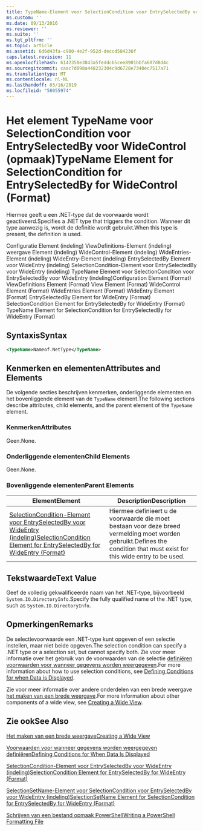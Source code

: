```yaml
---
title: TypeName-Element voor SelectionCondition voor EntrySelectedBy voor WideControl (indeling) | Microsoft Docs
ms.custom: ''
ms.date: 09/13/2016
ms.reviewer: ''
ms.suite: ''
ms.tgt_pltfrm: ''
ms.topic: article
ms.assetid: 6d6d43fa-c900-4e2f-952d-deccd584236f
caps.latest.revision: 11
ms.openlocfilehash: 6142350e3843a5feddcb5cee8901bbfa607d8d4c
ms.sourcegitcommit: caac7d098a448232304c9d6728e7340ec7517a71
ms.translationtype: MT
ms.contentlocale: nl-NL
ms.lasthandoff: 03/16/2019
ms.locfileid: "58055974"
---
```

# <a name="typename-element-for-selectioncondition-for-entryselectedby-for-widecontrol-format"></a><span data-ttu-id="f70de-102">Het element TypeName voor SelectionCondition voor EntrySelectedBy voor WideControl (opmaak)</span><span class="sxs-lookup"><span data-stu-id="f70de-102">TypeName Element for SelectionCondition for EntrySelectedBy for WideControl (Format)</span></span>

<span data-ttu-id="f70de-103">Hiermee geeft u een .NET-type dat de voorwaarde wordt geactiveerd.</span><span class="sxs-lookup"><span data-stu-id="f70de-103">Specifies a .NET type that triggers the condition.</span></span> <span data-ttu-id="f70de-104">Wanneer dit type aanwezig is, wordt de definitie wordt gebruikt.</span><span class="sxs-lookup"><span data-stu-id="f70de-104">When this type is present, the definition is used.</span></span>

<span data-ttu-id="f70de-105">Configuratie Element (indeling) ViewDefinitions-Element (indeling) weergave Element (indeling) WideControl-Element (indeling) WideEntries-Element (indeling) WideEntry-Element (indeling) EntrySelectedBy Element voor WideEntry (indeling) SelectionCondition-Element voor EntrySelectedBy voor WideEntry (indeling) TypeName Element voor SelectionCondition voor EntrySelectedBy voor WideEntry (indeling)</span><span class="sxs-lookup"><span data-stu-id="f70de-105">Configuration Element (Format) ViewDefinitions Element (Format) View Element (Format) WideControl Element (Format) WideEntries Element (Format) WideEntry Element (Format) EntrySelectedBy Element for WideEntry (Format) SelectionCondition Element for EntrySelectedBy for WideEntry (Format) TypeName Element for SelectionCondition for EntrySelectedBy for WideEntry (Format)</span></span>

## <a name="syntax"></a><span data-ttu-id="f70de-106">Syntaxis</span><span class="sxs-lookup"><span data-stu-id="f70de-106">Syntax</span></span>

```xml
<TypeName>Nameof.NetType</TypeName>
```

## <a name="attributes-and-elements"></a><span data-ttu-id="f70de-107">Kenmerken en elementen</span><span class="sxs-lookup"><span data-stu-id="f70de-107">Attributes and Elements</span></span>

<span data-ttu-id="f70de-108">De volgende secties beschrijven kenmerken, onderliggende elementen en het bovenliggende element van de `TypeName` element.</span><span class="sxs-lookup"><span data-stu-id="f70de-108">The following sections describe attributes, child elements, and the parent element of the `TypeName` element.</span></span>

### <a name="attributes"></a><span data-ttu-id="f70de-109">Kenmerken</span><span class="sxs-lookup"><span data-stu-id="f70de-109">Attributes</span></span>

<span data-ttu-id="f70de-110">Geen.</span><span class="sxs-lookup"><span data-stu-id="f70de-110">None.</span></span>

### <a name="child-elements"></a><span data-ttu-id="f70de-111">Onderliggende elementen</span><span class="sxs-lookup"><span data-stu-id="f70de-111">Child Elements</span></span>

<span data-ttu-id="f70de-112">Geen.</span><span class="sxs-lookup"><span data-stu-id="f70de-112">None.</span></span>

### <a name="parent-elements"></a><span data-ttu-id="f70de-113">Bovenliggende elementen</span><span class="sxs-lookup"><span data-stu-id="f70de-113">Parent Elements</span></span>

|<span data-ttu-id="f70de-114">Element</span><span class="sxs-lookup"><span data-stu-id="f70de-114">Element</span></span>|<span data-ttu-id="f70de-115">Description</span><span class="sxs-lookup"><span data-stu-id="f70de-115">Description</span></span>|
|-------------|-----------------|
|[<span data-ttu-id="f70de-116">SelectionCondition-Element voor EntrySelectedBy voor WideEntry (indeling)</span><span class="sxs-lookup"><span data-stu-id="f70de-116">SelectionCondition Element for EntrySelectedBy for WideEntry (Format)</span></span>](./selectioncondition-element-for-entryselectedby-for-widecontrol-format.md)|<span data-ttu-id="f70de-117">Hiermee definieert u de voorwaarde die moet bestaan voor deze breed vermelding moet worden gebruikt.</span><span class="sxs-lookup"><span data-stu-id="f70de-117">Defines the condition that must exist for this wide entry to be used.</span></span>|

## <a name="text-value"></a><span data-ttu-id="f70de-118">Tekstwaarde</span><span class="sxs-lookup"><span data-stu-id="f70de-118">Text Value</span></span>

<span data-ttu-id="f70de-119">Geef de volledig gekwalificeerde naam van het .NET-type, bijvoorbeeld `System.IO.DirectoryInfo`.</span><span class="sxs-lookup"><span data-stu-id="f70de-119">Specify the fully qualified name of the .NET type, such as `System.IO.DirectoryInfo`.</span></span>

## <a name="remarks"></a><span data-ttu-id="f70de-120">Opmerkingen</span><span class="sxs-lookup"><span data-stu-id="f70de-120">Remarks</span></span>

<span data-ttu-id="f70de-121">De selectievoorwaarde een .NET-type kunt opgeven of een selectie instellen, maar niet beide opgeven.</span><span class="sxs-lookup"><span data-stu-id="f70de-121">The selection condition can specify a .NET type or a selection set, but cannot specify both.</span></span> <span data-ttu-id="f70de-122">Zie voor meer informatie over het gebruik van de voorwaarden van de selectie [definiëren voorwaarden voor wanneer gegevens worden weergegeven](./defining-conditions-for-displaying-data.md).</span><span class="sxs-lookup"><span data-stu-id="f70de-122">For more information about how to use selection conditions, see [Defining Conditions for when Data is Displayed](./defining-conditions-for-displaying-data.md).</span></span>

<span data-ttu-id="f70de-123">Zie voor meer informatie over andere onderdelen van een brede weergave [het maken van een brede weergave](./creating-a-wide-view.md).</span><span class="sxs-lookup"><span data-stu-id="f70de-123">For more information about other components of a wide view, see [Creating a Wide View](./creating-a-wide-view.md).</span></span>

## <a name="see-also"></a><span data-ttu-id="f70de-124">Zie ook</span><span class="sxs-lookup"><span data-stu-id="f70de-124">See Also</span></span>

[<span data-ttu-id="f70de-125">Het maken van een brede weergave</span><span class="sxs-lookup"><span data-stu-id="f70de-125">Creating a Wide View</span></span>](./creating-a-wide-view.md)

[<span data-ttu-id="f70de-126">Voorwaarden voor wanneer gegevens worden weergegeven definiëren</span><span class="sxs-lookup"><span data-stu-id="f70de-126">Defining Conditions for When Data Is Displayed</span></span>](./defining-conditions-for-displaying-data.md)

[<span data-ttu-id="f70de-127">SelectionCondition-Element voor EntrySelectedBy voor WideEntry (indeling)</span><span class="sxs-lookup"><span data-stu-id="f70de-127">SelectionCondition Element for EntrySelectedBy for WideEntry (Format)</span></span>](./selectioncondition-element-for-entryselectedby-for-widecontrol-format.md)

[<span data-ttu-id="f70de-128">SelectionSetName-Element voor SelectionCondition voor EntrySelectedBy voor WideEntry (indeling)</span><span class="sxs-lookup"><span data-stu-id="f70de-128">SelectionSetName Element for SelectionCondition for EntrySelectedBy for WideEntry (Format)</span></span>](./selectionsetname-element-for-selectioncondition-for-entryselectedby-for-wideentry-format.md)

[<span data-ttu-id="f70de-129">Schrijven van een bestand opmaak PowerShell</span><span class="sxs-lookup"><span data-stu-id="f70de-129">Writing a PowerShell Formatting File</span></span>](./writing-a-powershell-formatting-file.md)
